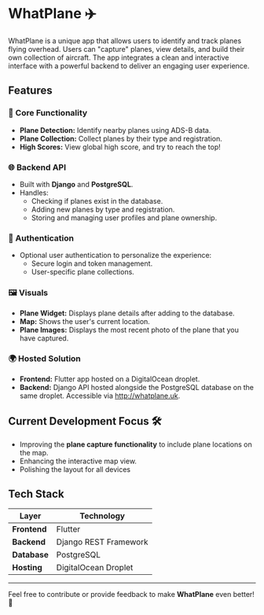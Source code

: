 # WhatPlane ✈️

WhatPlane is a unique app that allows users to identify and track planes flying overhead. Users can "capture" planes, view details, and build their own collection of aircraft. The app integrates a clean and interactive interface with a powerful backend to deliver an engaging user experience.

## Features

### 🚀 Core Functionality
- **Plane Detection:** Identify nearby planes using ADS-B data.
- **Plane Collection:** Collect planes by their type and registration.
- **High Scores:** View global high score, and try to reach the top!

### 🌐 Backend API
- Built with **Django** and **PostgreSQL**.
- Handles:
  - Checking if planes exist in the database.
  - Adding new planes by type and registration.
  - Storing and managing user profiles and plane ownership.

### 🔐 Authentication
- Optional user authentication to personalize the experience:
  - Secure login and token management.
  - User-specific plane collections.

### 🖼️ Visuals
- **Plane Widget:** Displays plane details after adding to the database.
- **Map:** Shows the user's current location.
- **Plane Images:** Displays the most recent photo of the plane that you have captured.

### 🌍 Hosted Solution
- **Frontend:** Flutter app hosted on a DigitalOcean droplet.
- **Backend:** Django API hosted alongside the PostgreSQL database on the same droplet. Accessible via http://whatplane.uk.

## Current Development Focus 🛠️
- Improving the **plane capture functionality** to include plane locations on the map.
- Enhancing the interactive map view.
- Polishing the layout for all devices

## Tech Stack

| Layer        | Technology           |
|--------------|----------------------|
| **Frontend** | Flutter              |
| **Backend**  | Django REST Framework |
| **Database** | PostgreSQL           |
| **Hosting**  | DigitalOcean Droplet |

---

Feel free to contribute or provide feedback to make **WhatPlane** even better! 🛫
